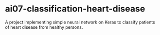 # ai07-classification-heart-disease
A project implementing simple neural network on Keras to classify patients of heart disease from healthy persons.
